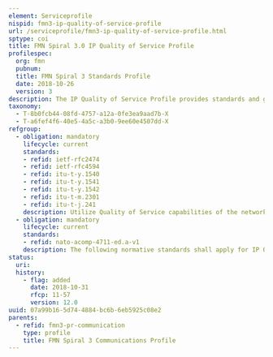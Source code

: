 ```yaml
---
element: Serviceprofile
nispid: fmn3-ip-quality-of-service-profile
url: /serviceprofile/fmn3-ip-quality-of-service-profile.html
sptype: coi
title: FMN Spiral 3.0 IP Quality of Service Profile
profilespec:
  org: fmn
  pubnum: 
  title: FMN Spiral 3 Standards Profile
  date: 2018-10-26
  version: 3
description: The IP Quality of Service Profile provides standards and guidance to establish and control an agreed level of performance for IP services in federated networks.
taxonomy:
  - T-8b0fcb44-08fd-4757-a12a-0fe3ea9aad7b-X
  - T-a6fef4f6-40e5-4a5c-a3b0-9ee60e4507dd-X
refgroup:
  - obligation: mandatory
    lifecycle: current
    standards: 
    - refid: ietf-rfc2474
    - refid: ietf-rfc4594
    - refid: itu-t-y.1540
    - refid: itu-t-y.1541
    - refid: itu-t-y.1542
    - refid: itu-t-m.2301
    - refid: itu-t-j.241
    description: Utilize Quality of Service capabilities of the network (Diffserve, no military precedence on IP).
  - obligation: mandatory
    lifecycle: current
    standards: 
    - refid: nato-acomp-4711-ed.a-v1
    description: The following normative standards shall apply for IP Quality of Service (QoS). The condition is that this STANAG, although widely used and referenced, is currently a draft version in process by approval authorities.
status:
  uri: 
  history: 
    - flag: added
      date: 2018-10-31
      rfcp: 11-57
      version: 12.0
uuid: 07a99b16-5d74-4884-bc6b-6eb5925c08e2
parents:
  - refid: fmn3-pr-communication
    type: profile
    title: FMN Spiral 3 Communications Profile
---
```

